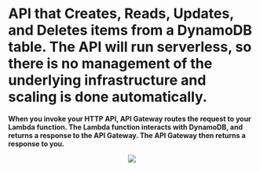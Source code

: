 <h1>API that Creates, Reads, Updates, and Deletes items from a DynamoDB table. The API will run serverless, so there is no management of the underlying infrastructure and scaling is done automatically.</h1>

**When you invoke your HTTP API, API Gateway routes the request to your Lambda function. The Lambda function interacts with DynamoDB, and returns a response to the API Gateway. The API Gateway then returns a response to you.**

<div align="center"><img src="https://github.com/Sathwik-git/api-http-crud/assets/126125648/3ebef6da-cf5a-41aa-8a1c-e5c6d9072c43"></div>
